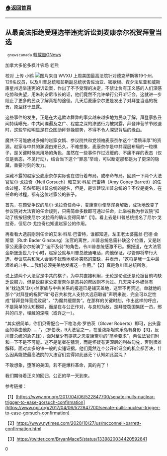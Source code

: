 ###  [:house:返回首頁](https://github.com/ourhimalayas/txt)
---

## 从最高法拒绝受理选举违宪诉讼到麦康奈尔祝贺拜登当选
` gnewscanada` [轉載自GNews](https://gnews.org/zh-hans/667544/)

加拿大多伦多枫叶农场 老熊

校对 上传 小鸥
![]()![](https://gnews-media-offload.s3.amazonaws.com/wp-content/uploads/2020/12/19175023/c-2.jpg)图片来自 WVXU
上周美国最高法院针对德克萨斯等19个州、126名议员，以及川普总统和彭斯副总统状告佐治亚、密歇根、宾夕法尼亚和威斯康星州选举违宪的诉讼案，作出了不予受理的决定，不禁让负有正义感的人们深感吃惊和失望，用朱利安尼市长的话，他们竟然不允许举行公开听证会，这就进一步阻止了更多的民众了解真相的途径。几天后麦康奈尔更是发出了对拜登当选的祝贺，原型终于显露。

这些事件的发生，正是在大选欺诈舞弊的事实越来越多地为民众了解，拜登家族丑闻持续曝光，中共间谍遍及之广、程度之深的渗透行为被揭露，拜登阵营节节败退时，这些举动明显是在企图助拜登挽颓势，不得不令人深思背后的缘由。

魔共不可能放过多婚的赵家女婿、参议院共和党领袖麦康奈尔这个“潜质丰厚”的资源。赵家与中共的渊源由来已久，不难想象，麦康奈尔是中共深层布局的一粒棋子，是关键时候派用场的角色，虽然在一些事件作过迟缓的、不痛不痒的表态（仅仅是表态，不见行动），结合当下这个“罪恶”举动，可以断定那都是为了更深的隐藏，重要时刻的发力。

深藏不露的赵家公麦康奈尔实际也在进行着布局，或奉命布局。回顾一下两个大法官尼尔·戈拉奇（Neil Gorsuch）和艾米·科尼·巴雷特（Amy Coney Barrett）的任命过程，虽然都是川普总统的提名，但是，是谁建议川普总统的？不仅是提名，在任命的过程，都有这位赵家公的影子。

首先，在颇受争议的尼尔·戈拉奇任命中，麦康奈尔使尽浑身解数，成功地改变了参议院对大法官的任命规则，只需简单多数即可通过任命，此举被称为参议院“扣动了核按钮使尼尔·戈拉奇的确认变得简单”【1】。看上去是川普总统提名了尼尔·戈拉奇，但尼尔·戈拉奇也知道赵家公的作用。

再看看大选前刚刚任命的艾米·科尼·巴雷特，谁都知道，左王老太婆露丝·巴德·金斯堡（Ruth Bader Ginsburg）法官的离世，川普总统急需补缺这个位置，又是赵家公麦康奈尔扮演了“迫不及待”的角色，令川普总统感激不已。据报道，在大法官金斯堡逝世几个小时，赵家公就与川普总统通电话，向他保证，尽管即将举行大选，参议院共和党人会毫不犹豫地填补突然的空缺，并表示，“这将是我一生中最艰难的斗争……我们必须完美地发挥这一作用。”【2】真是急川普总统所急。

说上述两个大法官是中共的棋子，为中共直接利用，无论是论点还是论据目前均缺乏说服力，但是说赵家公麦康奈尔是恶共的帮凶则不为过。几天来中外媒体有关“枕边风”赵小兰家族与中共关系的报道已是铺天盖地，这里不再赘述。单就他的那个“对拜登的祝贺”和“号召共和党人支持大选窃取者”声明来说，完全可以定性成“替拜登阵营挽败局”，“为魔共缓颓势”。在那样的关键时刻，作出这样的呼应，不是简单的认知模糊，而是在与公正作对，与良知为敌，是拜登窃国集团一员，邪共的爪牙，埋藏的深喉（或许之一）。

“其实很简单，你们只需配合一下格洛弗·罗伯茨（Glover Roberts）即可，出头露面的事由他办……”，（罗伯茨，9大法官之一，在爱泼斯坦欢乐岛有身影【3】，反川普总统的急先锋），面对至少有提携之恩麦康奈尔的“简单要求”，两位法官们附和一下不是不可能。这不是笔者在猜测，而是怀疑有更深层的利益勾兑，否则很难解释，面对众多的铁一般的实锤证据，他们竟然连个公开听证会的机会都否决，什么因素能使最高法院的大法官们变得如此迷茫？认知如此混沌？

不敢想象，堕落的美国，若不是爆料革命，真的完了！

我们期待着正义的回归，公正的早一天到来。

参考链接：

【1】[https://www.npr.org/2017/04/06/522847700/senate-pulls-nuclear-trigger-to-ease-gorsuch-confirmation](https://www.npr.org/2017/04/06/522847700/senate-pulls-nuclear-trigger-to-ease-gorsuch-confirmation)

【2】https://www.nytimes.com/2020/10/27/us/mcconnell-barrett-confirmation.html

【3】https://twitter.com/BryanMace5/status/1339820034420592641

0
